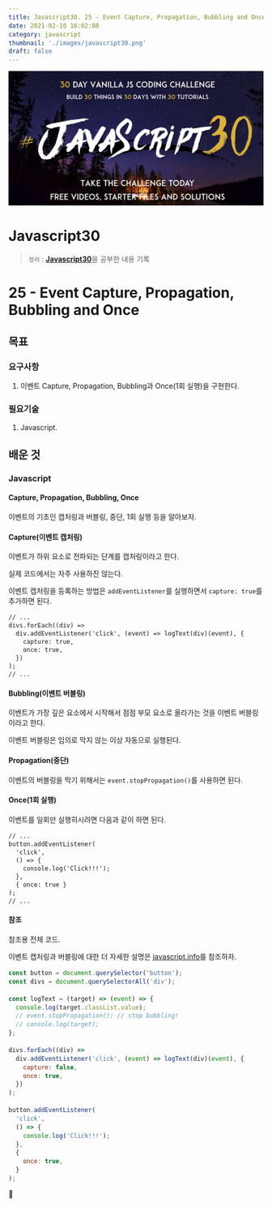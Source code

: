 ```yaml
---
title: Javascript30. 25 - Event Capture, Propagation, Bubbling and Once
date: 2021-02-10 16:02:88
category: javascript
thumbnail: './images/javascript30.png'
draft: false
---
```


![](./images/javascript30.png)

# Javascript30

> `정리` : [**Javascript30**](https://javascript30.com)을 공부한 내용 기록

# 25 - Event Capture, Propagation, Bubbling and Once

## 목표

### 요구사항

1. 이벤트 Capture, Propagation, Bubbling과 Once(1회 실행)을 구현한다.

### 필요기술

1. Javascript.

## 배운 것

### Javascript

#### Capture, Propagation, Bubbling, Once

이벤트의 기초인 캡처링과 버블링, 중단, 1회 실행 등을 알아보자.

#### Capture(이벤트 캡처링)

이벤트가 하위 요소로 전파되는 단계를 캡처링이라고 한다.

실제 코드에서는 자주 사용하진 않는다.

이벤트 캡처링을 등록하는 방법은 `addEventListener`를 실행하면서 `capture: true`를 추가하면 된다.

```js{4}
// ...
divs.forEach((div) =>
  div.addEventListener('click', (event) => logText(div)(event), {
    capture: true,
    once: true,
  })
);
// ...
```

#### Bubbling(이벤트 버블링)

이벤트가 가장 깊은 요소에서 시작해서 점점 부모 요소로 올라가는 것을 이벤트 버블링이라고 한다.

이벤트 버블링은 임의로 막지 않는 이상 자동으로 실행된다.

#### Propagation(중단)

이벤트의 버블링을 막기 위해서는 `event.stopPropagation()`를 사용하면 된다.

#### Once(1회 실행)

이벤트를 일회만 실행히시려면 다음과 같이 하면 된다.

```js{7}
// ...
button.addEventListener(
  'click',
  () => {
    console.log('Click!!!');
  },
  { once: true }
);
// ...
```

#### 참조

참조용 전체 코드.

이벤트 캡처링과 버블링에 대한 더 자세한 설명은 [javascript.info](https://ko.javascript.info/bubbling-and-capturing)를 참조하자.

```js
const button = document.querySelector('button');
const divs = document.querySelectorAll('div');

const logText = (target) => (event) => {
  console.log(target.classList.value);
  // event.stopPropagation(); // stop bubbling!
  // console.log(target);
};

divs.forEach((div) =>
  div.addEventListener('click', (event) => logText(div)(event), {
    capture: false,
    once: true,
  })
);

button.addEventListener(
  'click',
  () => {
    console.log('Click!!!');
  },
  {
    once: true,
  }
);
```

👋
